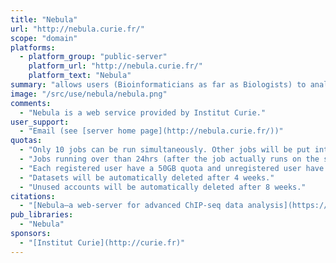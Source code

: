 ```yaml
---
title: "Nebula"
url: "http://nebula.curie.fr/"
scope: "domain"
platforms:
  - platform_group: "public-server"
    platform_url: "http://nebula.curie.fr/"
    platform_text: "Nebula"
summary: "allows users (Bioinformaticians as far as Biologists) to analyze their ChIP-seq data. "
image: "/src/use/nebula/nebula.png"
comments:
  - "Nebula is a web service provided by Institut Curie."
user_support:
  - "Email (see [server home page](http://nebula.curie.fr/))"
quotas:
  - "Only 10 jobs can be run simultaneously. Other jobs will be put into queue."
  - "Jobs running over than 24hrs (after the job actually runs on the server) will automatically been terminated."
  - "Each registered user have a 50GB quota and unregistered user have a 15GB quota (which is enough to run the tutorial with examples)."
  - "Datasets will be automatically deleted after 4 weeks."
  - "Unused accounts will be automatically deleted after 8 weeks."
citations:
  - "[Nebula—a web-server for advanced ChIP-seq data analysis](https://doi.org/10.1093/bioinformatics/bts463), Valentina Boeva Alban Lermine Camille Barette Christel Guillouf Emmanuel Barillot. *Bioinformatics*, Volume 28, Issue 19, 1 October 2012, Pages 2517–2519, doi:10.1093/bioinformatics/bts463"
pub_libraries:
  - "Nebula"
sponsors:
  - "[Institut Curie](http://curie.fr)"
---
```

